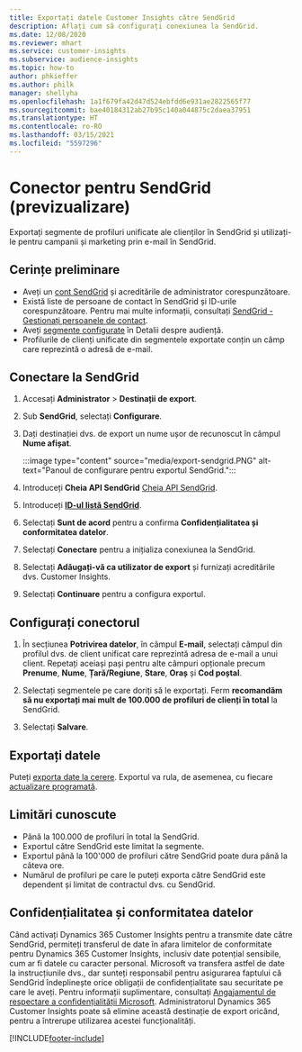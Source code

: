 ```yaml
---
title: Exportați datele Customer Insights către SendGrid
description: Aflați cum să configurați conexiunea la SendGrid.
ms.date: 12/08/2020
ms.reviewer: mhart
ms.service: customer-insights
ms.subservice: audience-insights
ms.topic: how-to
author: phkieffer
ms.author: philk
manager: shellyha
ms.openlocfilehash: 1a1f679fa42d47d524ebfdd6e931ae2822565f77
ms.sourcegitcommit: bae40184312ab27b95c140a044875c2daea37951
ms.translationtype: HT
ms.contentlocale: ro-RO
ms.lasthandoff: 03/15/2021
ms.locfileid: "5597296"
---
```

# <a name="connector-for-sendgrid-preview"></a>Conector pentru SendGrid (previzualizare)

Exportați segmente de profiluri unificate ale clienților în SendGrid și utilizați-le pentru campanii și marketing prin e-mail în SendGrid. 

## <a name="prerequisites"></a>Cerințe preliminare

-   Aveți un [cont SendGrid](https://sendgrid.com/) și acreditările de administrator corespunzătoare.
-   Există liste de persoane de contact în SendGrid și ID-urile corespunzătoare. Pentru mai multe informații, consultați [SendGrid - Gestionați persoanele de contact](https://sendgrid.com/docs/ui/managing-contacts/create-and-manage-contacts/#manage-contacts).
-   Aveți [segmente configurate](segments.md) în Detalii despre audiență.
-   Profilurile de clienți unificate din segmentele exportate conțin un câmp care reprezintă o adresă de e-mail.

## <a name="connect-to-sendgrid"></a>Conectare la SendGrid

1. Accesați **Administrator** > **Destinații de export**.

1. Sub **SendGrid**, selectați **Configurare**.

1. Dați destinației dvs. de export un nume ușor de recunoscut în câmpul **Nume afișat**.

   :::image type="content" source="media/export-sendgrid.PNG" alt-text="Panoul de configurare pentru exportul SendGrid.":::

1. Introduceți **Cheia API SendGrid** [Cheia API SendGrid](https://sendgrid.com/docs/ui/account-and-settings/api-keys/).

1. Introduceți **[ID-ul listă SendGrid](https://sendgrid.com/docs/ui/managing-contacts/create-and-manage-contacts/#manage-contacts)**.

1. Selectați **Sunt de acord** pentru a confirma **Confidențialitatea și conformitatea datelor**.

1. Selectați **Conectare** pentru a inițializa conexiunea la SendGrid.

1. Selectați **Adăugați-vă ca utilizator de export** și furnizați acreditările dvs. Customer Insights.

1. Selectați **Continuare** pentru a configura exportul.

## <a name="configure-the-connector"></a>Configurați conectorul

1. În secțiunea **Potrivirea datelor**, în câmpul **E-mail**, selectați câmpul din profilul dvs. de client unificat care reprezintă adresa de e-mail a unui client. Repetați aceiași pași pentru alte câmpuri opționale precum **Prenume**, **Nume**, **Țară/Regiune**, **Stare**, **Oraș** și **Cod poștal**.

1. Selectați segmentele pe care doriți să le exportați. Ferm **recomandăm să nu exportați mai mult de 100.000 de profiluri de clienți în total** la SendGrid. 

1. Selectați **Salvare**.

## <a name="export-the-data"></a>Exportați datele

Puteți [exporta date la cerere](export-destinations.md). Exportul va rula, de asemenea, cu fiecare [actualizare programată](system.md#schedule-tab).

## <a name="known-limitations"></a>Limitări cunoscute

- Până la 100.000 de profiluri în total la SendGrid.
- Exportul către SendGrid este limitat la segmente.
- Exportul până la 100'000 de profiluri către SendGrid poate dura până la câteva ore. 
- Numărul de profiluri pe care le puteți exporta către SendGrid este dependent și limitat de contractul dvs. cu SendGrid.

## <a name="data-privacy-and-compliance"></a>Confidențialitatea și conformitatea datelor

Când activați Dynamics 365 Customer Insights pentru a transmite date către SendGrid, permiteți transferul de date în afara limitelor de conformitate pentru Dynamics 365 Customer Insights, inclusiv date potențial sensibile, cum ar fi datele cu caracter personal. Microsoft va transfera astfel de date la instrucțiunile dvs., dar sunteți responsabil pentru asigurarea faptului că SendGrid îndeplinește orice obligații de confidențialitate sau securitate pe care le aveți. Pentru informații suplimentare, consultați [Angajamentul de respectare a confidențialității Microsoft](https://go.microsoft.com/fwlink/?linkid=396732).
Administratorul Dynamics 365 Customer Insights poate să elimine această destinație de export oricând, pentru a întrerupe utilizarea acestei funcționalități.


[!INCLUDE[footer-include](../includes/footer-banner.md)]